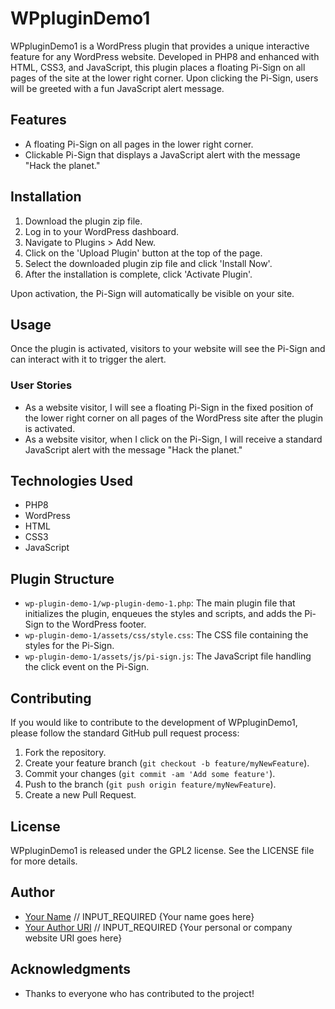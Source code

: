 # WPpluginDemo1

WPpluginDemo1 is a WordPress plugin that provides a unique interactive feature for any WordPress website. Developed in PHP8 and enhanced with HTML, CSS3, and JavaScript, this plugin places a floating Pi-Sign on all pages of the site at the lower right corner. Upon clicking the Pi-Sign, users will be greeted with a fun JavaScript alert message.

## Features

- A floating Pi-Sign on all pages in the lower right corner.
- Clickable Pi-Sign that displays a JavaScript alert with the message "Hack the planet."

## Installation

1. Download the plugin zip file.
2. Log in to your WordPress dashboard.
3. Navigate to Plugins > Add New.
4. Click on the 'Upload Plugin' button at the top of the page.
5. Select the downloaded plugin zip file and click 'Install Now'.
6. After the installation is complete, click 'Activate Plugin'.

Upon activation, the Pi-Sign will automatically be visible on your site.

## Usage

Once the plugin is activated, visitors to your website will see the Pi-Sign and can interact with it to trigger the alert.

### User Stories

- As a website visitor, I will see a floating Pi-Sign in the fixed position of the lower right corner on all pages of the WordPress site after the plugin is activated.
- As a website visitor, when I click on the Pi-Sign, I will receive a standard JavaScript alert with the message "Hack the planet."

## Technologies Used

- PHP8
- WordPress
- HTML
- CSS3
- JavaScript

## Plugin Structure

- `wp-plugin-demo-1/wp-plugin-demo-1.php`: The main plugin file that initializes the plugin, enqueues the styles and scripts, and adds the Pi-Sign to the WordPress footer.
- `wp-plugin-demo-1/assets/css/style.css`: The CSS file containing the styles for the Pi-Sign.
- `wp-plugin-demo-1/assets/js/pi-sign.js`: The JavaScript file handling the click event on the Pi-Sign.

## Contributing

If you would like to contribute to the development of WPpluginDemo1, please follow the standard GitHub pull request process:

1. Fork the repository.
2. Create your feature branch (`git checkout -b feature/myNewFeature`).
3. Commit your changes (`git commit -am 'Add some feature'`).
4. Push to the branch (`git push origin feature/myNewFeature`).
5. Create a new Pull Request.

## License

WPpluginDemo1 is released under the GPL2 license. See the LICENSE file for more details.

## Author

- [Your Name](http://example.com) // INPUT_REQUIRED {Your name goes here}
- [Your Author URI](http://example.com) // INPUT_REQUIRED {Your personal or company website URI goes here}

## Acknowledgments

- Thanks to everyone who has contributed to the project!